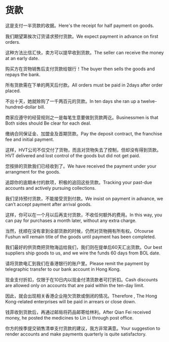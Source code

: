 # 货款

<p><span class="chinese">这是支付一半货款的收据。</span><span class="english">Here's the receipt for half payment on goods.</span></p>

<p><span class="chinese">我们期望第挨次订货请求预付货款。</span><span class="english">We expect payment in advance on first orders.</span></p>

<p><span class="chinese">这种方法比信汇快，卖方可以提早收到货款。</span><span class="english">The seller can receive the money at an early date.</span></p>

<p><span class="chinese">购买方在货物销售后支付货款给银行！</span><span class="english">The buyer then sells the goods and repays the bank.</span></p>

<p><span class="chinese">所有货款需在下单的两天后付款。</span><span class="english">All orders must be paid in 2days after order placed.</span></p>

<p><span class="chinese">不出十天，她就赊购了一千两百元的货款。</span><span class="english">In ten days she ran up a twelve-hundred-dollar bill.</span></p>

<p><span class="chinese">商家应遵守的经营规则之一是每笔生意要做到货款两讫。</span><span class="english">Businessmen is that Both sides should Be clear for each deal.</span></p>

<p><span class="chinese">缴纳合同保证金、加盟金及首期货款。</span><span class="english">Pay the deposit contract, the franchise fee and initial payment.</span></p>

<p><span class="chinese">这样，HVT公司不仅交付了货物，而且对货物失去了控制，但却没有得到货款。</span><span class="english">HVT delivered and lost control of the goods but did not get paid.</span></p>

<p><span class="chinese">您按排的货款我们已经收到了。</span><span class="english">We have received the payment under your arrangment for the goods.</span></p>

<p><span class="chinese">追踪你的逾期未付的款项，积极的追回这些货款。</span><span class="english">Tracking your past-due accounts and actively pursuing collections.</span></p>

<p><span class="chinese">我们坚持预付货款，不能接受货到付款。</span><span class="english">We insist on payment in advance, we can’t accept payment after arrival goods.</span></p>

<p><span class="chinese">这样，你可以在一个月以后再支付货款，不收任何额外的费用。</span><span class="english">In this way, you can pay for purchases a month later, without any extra charge.</span></p>

<p><span class="chinese">当然，抚顺在没有拿到全部货款的时候，仍然对货物拥有所有权。</span><span class="english">Ofcourse Fushun will remain title of the goods until payment has been completed.</span></p>

<p><span class="chinese">我们最好的供货商把货物海运给我们，我们则在提单后60天汇出货款。</span><span class="english">Our best suppliers ship goods to us, and we wire the funds 60 days from BOL date.</span></p>

<p><span class="chinese">请将货款电汇到我们在香港银行的账户里。</span><span class="english">Please remit the payment by telegraphic transfer to our bank account in Hong Kong.</span></p>

<p><span class="chinese">现金支付折扣，仅限于在10日内以现金付清货款者可打折扣。</span><span class="english">Cash discounts are allowed only on accounts that are paid within the ten-day limit.</span></p>

<p><span class="chinese">因此，就会出现相关香港企业拖欠货款或倒闭的情况。</span><span class="english">Therefore , The Hong Kong-related enterprises will be paid in arrears or close down.</span></p>

<p><span class="chinese">钱菲收到货款后，再通过邮局将药品邮寄给林利。</span><span class="english">After Qian Fei received money, he posted the medicines to Lin Li through post office.</span></p>

<p><span class="chinese">你方的按季提交销售清单支付货款的建议，我方非常满意。</span><span class="english">Your suggestion to render accounts and make payments quarterly is quite satisfactory.</span></p>

